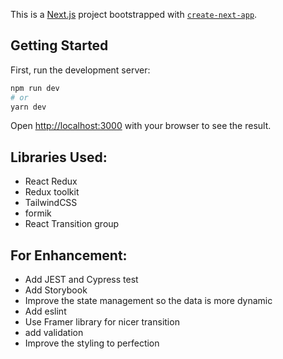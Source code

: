 This is a [Next.js](https://nextjs.org/) project bootstrapped with [`create-next-app`](https://github.com/vercel/next.js/tree/canary/packages/create-next-app).

## Getting Started

First, run the development server:

```bash
npm run dev
# or
yarn dev
```

Open [http://localhost:3000](http://localhost:3000) with your browser to see the result.



## Libraries Used:
- React Redux
- Redux toolkit
- TailwindCSS
- formik
- React Transition group


## For Enhancement:
- Add JEST and Cypress test
- Add Storybook
- Improve the state management so the data is more dynamic
- Add eslint
- Use Framer library for nicer transition
- add validation
- Improve the styling to perfection
